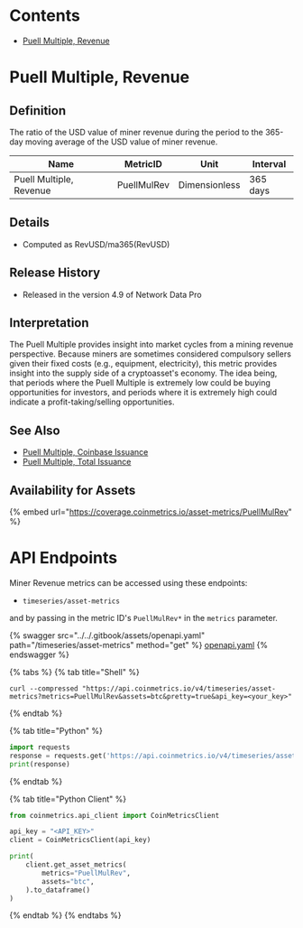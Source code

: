 # Contents

* [Puell Multiple, Revenue](miner-revenue.md#puellmulrev)

# Puell Multiple, Revenue<a href="#puellmulrev" id="puellmulrev"></a>

## Definition

The ratio of the USD value of miner revenue during the period to the 365-day moving average of the USD value of miner revenue.

| Name                    | MetricID    |  Unit          | Interval |
| ----------------------- | ----------- | ------------- | -------- |
| Puell Multiple, Revenue | PuellMulRev | Dimensionless | 365 days |

## Details

* Computed as RevUSD/ma365(RevUSD)

## Release History

* Released in the version 4.9 of Network Data Pro

## Interpretation

The Puell Multiple provides insight into market cycles from a mining revenue perspective. Because miners are sometimes considered compulsory sellers given their fixed costs (e.g., equipment, electricity), this metric provides insight into the supply side of a cryptoasset's economy.   The idea being, that periods where the Puell Multiple is extremely low could be buying opportunities for investors, and periods where it is extremely high could indicate a profit-taking/selling opportunities.&#x20;

## See Also

* [Puell Multiple, Coinbase Issuance](puellmulcont.md)
* [Puell Multiple, Total Issuance](puellmultot.md)

## Availability for Assets

{% embed url="https://coverage.coinmetrics.io/asset-metrics/PuellMulRev" %}

# API Endpoints

Miner Revenue metrics can be accessed using these endpoints:

* `timeseries/asset-metrics`

and by passing in the metric ID's `PuellMulRev*` in the `metrics` parameter.

{% swagger src="../../.gitbook/assets/openapi.yaml" path="/timeseries/asset-metrics" method="get" %}
[openapi.yaml](../../.gitbook/assets/openapi.yaml)
{% endswagger %}

{% tabs %}
{% tab title="Shell" %}
```shell
curl --compressed "https://api.coinmetrics.io/v4/timeseries/asset-metrics?metrics=PuellMulRev&assets=btc&pretty=true&api_key=<your_key>"
```
{% endtab %}

{% tab title="Python" %}
```python
import requests
response = requests.get('https://api.coinmetrics.io/v4/timeseries/asset-metrics?metrics=PuellMulRev&assets=btc&pretty=true&api_key=<your_key>').json()
print(response)
```
{% endtab %}

{% tab title="Python Client" %}
```python
from coinmetrics.api_client import CoinMetricsClient

api_key = "<API_KEY>"
client = CoinMetricsClient(api_key)

print(
    client.get_asset_metrics(
        metrics="PuellMulRev", 
        assets="btc",
    ).to_dataframe()
)
```
{% endtab %}
{% endtabs %}
